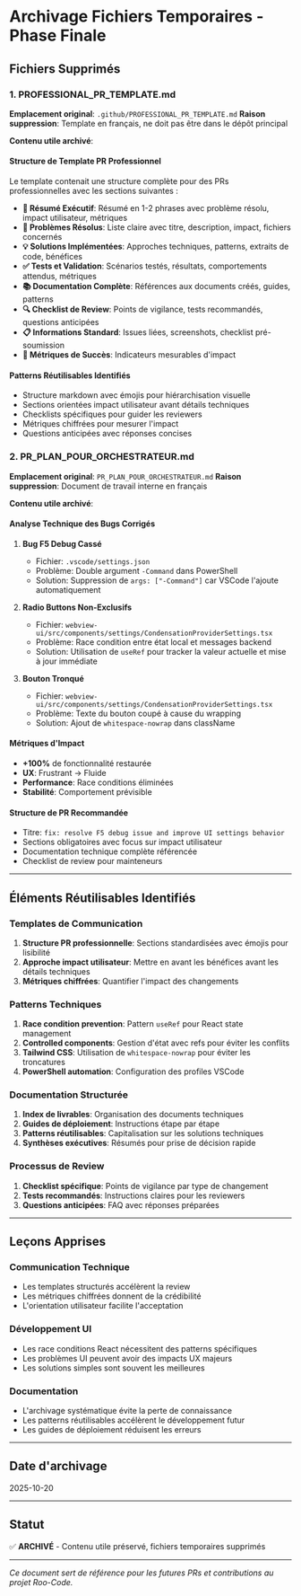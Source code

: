 # Archivage Fichiers Temporaires - Phase Finale

## Fichiers Supprimés

### 1. PROFESSIONAL_PR_TEMPLATE.md
**Emplacement original**: `.github/PROFESSIONAL_PR_TEMPLATE.md`
**Raison suppression**: Template en français, ne doit pas être dans le dépôt principal

**Contenu utile archivé**:

#### Structure de Template PR Professionnel
Le template contenait une structure complète pour des PRs professionnelles avec les sections suivantes :

- **🎯 Résumé Exécutif**: Résumé en 1-2 phrases avec problème résolu, impact utilisateur, métriques
- **🔧 Problèmes Résolus**: Liste claire avec titre, description, impact, fichiers concernés
- **💡 Solutions Implémentées**: Approches techniques, patterns, extraits de code, bénéfices
- **✅ Tests et Validation**: Scénarios testés, résultats, comportements attendus, métriques
- **📚 Documentation Complète**: Références aux documents créés, guides, patterns
- **🔍 Checklist de Review**: Points de vigilance, tests recommandés, questions anticipées
- **📋 Informations Standard**: Issues liées, screenshots, checklist pré-soumission
- **🎯 Métriques de Succès**: Indicateurs mesurables d'impact

#### Patterns Réutilisables Identifiés
- Structure markdown avec émojis pour hiérarchisation visuelle
- Sections orientées impact utilisateur avant détails techniques
- Checklists spécifiques pour guider les reviewers
- Métriques chiffrées pour mesurer l'impact
- Questions anticipées avec réponses concises

### 2. PR_PLAN_POUR_ORCHESTRATEUR.md
**Emplacement original**: `PR_PLAN_POUR_ORCHESTRATEUR.md`
**Raison suppression**: Document de travail interne en français

**Contenu utile archivé**:

#### Analyse Technique des Bugs Corrigés
1. **Bug F5 Debug Cassé**
   - Fichier: `.vscode/settings.json`
   - Problème: Double argument `-Command` dans PowerShell
   - Solution: Suppression de `args: ["-Command"]` car VSCode l'ajoute automatiquement

2. **Radio Buttons Non-Exclusifs**
   - Fichier: `webview-ui/src/components/settings/CondensationProviderSettings.tsx`
   - Problème: Race condition entre état local et messages backend
   - Solution: Utilisation de `useRef` pour tracker la valeur actuelle et mise à jour immédiate

3. **Bouton Tronqué**
   - Fichier: `webview-ui/src/components/settings/CondensationProviderSettings.tsx`
   - Problème: Texte du bouton coupé à cause du wrapping
   - Solution: Ajout de `whitespace-nowrap` dans className

#### Métriques d'Impact
- **+100%** de fonctionnalité restaurée
- **UX**: Frustrant → Fluide
- **Performance**: Race conditions éliminées
- **Stabilité**: Comportement prévisible

#### Structure de PR Recommandée
- Titre: `fix: resolve F5 debug issue and improve UI settings behavior`
- Sections obligatoires avec focus sur impact utilisateur
- Documentation technique complète référencée
- Checklist de review pour mainteneurs

---

## Éléments Réutilisables Identifiés

### Templates de Communication
1. **Structure PR professionnelle**: Sections standardisées avec émojis pour lisibilité
2. **Approche impact utilisateur**: Mettre en avant les bénéfices avant les détails techniques
3. **Métriques chiffrées**: Quantifier l'impact des changements

### Patterns Techniques
1. **Race condition prevention**: Pattern `useRef` pour React state management
2. **Controlled components**: Gestion d'état avec refs pour éviter les conflits
3. **Tailwind CSS**: Utilisation de `whitespace-nowrap` pour éviter les troncatures
4. **PowerShell automation**: Configuration des profiles VSCode

### Documentation Structurée
1. **Index de livrables**: Organisation des documents techniques
2. **Guides de déploiement**: Instructions étape par étape
3. **Patterns réutilisables**: Capitalisation sur les solutions techniques
4. **Synthèses exécutives**: Résumés pour prise de décision rapide

### Processus de Review
1. **Checklist spécifique**: Points de vigilance par type de changement
2. **Tests recommandés**: Instructions claires pour les reviewers
3. **Questions anticipées**: FAQ avec réponses préparées

---

## Leçons Apprises

### Communication Technique
- Les templates structurés accélèrent la review
- Les métriques chiffrées donnent de la crédibilité
- L'orientation utilisateur facilite l'acceptation

### Développement UI
- Les race conditions React nécessitent des patterns spécifiques
- Les problèmes UI peuvent avoir des impacts UX majeurs
- Les solutions simples sont souvent les meilleures

### Documentation
- L'archivage systématique évite la perte de connaissance
- Les patterns réutilisables accélèrent le développement futur
- Les guides de déploiement réduisent les erreurs

---

## Date d'archivage
2025-10-20

---

## Statut
✅ **ARCHIVÉ** - Contenu utile préservé, fichiers temporaires supprimés

---

*Ce document sert de référence pour les futures PRs et contributions au projet Roo-Code.*